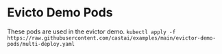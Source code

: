 # Evicto Demo Pods

These pods are used in the evictor demo. `kubectl apply -f https://raw.githubusercontent.com/castai/examples/main/evictor-demo-pods/multi-deploy.yaml`
